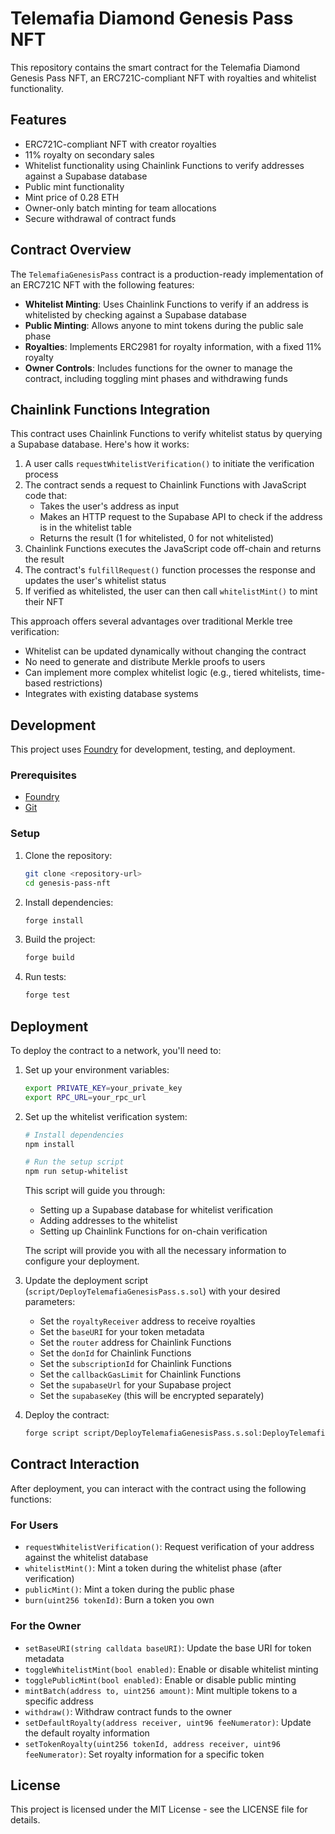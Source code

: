 # Telemafia Diamond Genesis Pass NFT

This repository contains the smart contract for the Telemafia Diamond Genesis Pass NFT, an ERC721C-compliant NFT with royalties and whitelist functionality.

## Features

- ERC721C-compliant NFT with creator royalties
- 11% royalty on secondary sales
- Whitelist functionality using Chainlink Functions to verify addresses against a Supabase database
- Public mint functionality
- Mint price of 0.28 ETH
- Owner-only batch minting for team allocations
- Secure withdrawal of contract funds

## Contract Overview

The `TelemafiaGenesisPass` contract is a production-ready implementation of an ERC721C NFT with the following features:

- **Whitelist Minting**: Uses Chainlink Functions to verify if an address is whitelisted by checking against a Supabase database
- **Public Minting**: Allows anyone to mint tokens during the public sale phase
- **Royalties**: Implements ERC2981 for royalty information, with a fixed 11% royalty
- **Owner Controls**: Includes functions for the owner to manage the contract, including toggling mint phases and withdrawing funds

## Chainlink Functions Integration

This contract uses Chainlink Functions to verify whitelist status by querying a Supabase database. Here's how it works:

1. A user calls `requestWhitelistVerification()` to initiate the verification process
2. The contract sends a request to Chainlink Functions with JavaScript code that:
   - Takes the user's address as input
   - Makes an HTTP request to the Supabase API to check if the address is in the whitelist table
   - Returns the result (1 for whitelisted, 0 for not whitelisted)
3. Chainlink Functions executes the JavaScript code off-chain and returns the result
4. The contract's `fulfillRequest()` function processes the response and updates the user's whitelist status
5. If verified as whitelisted, the user can then call `whitelistMint()` to mint their NFT

This approach offers several advantages over traditional Merkle tree verification:
- Whitelist can be updated dynamically without changing the contract
- No need to generate and distribute Merkle proofs to users
- Can implement more complex whitelist logic (e.g., tiered whitelists, time-based restrictions)
- Integrates with existing database systems

## Development

This project uses [Foundry](https://book.getfoundry.sh/) for development, testing, and deployment.

### Prerequisites

- [Foundry](https://book.getfoundry.sh/getting-started/installation)
- [Git](https://git-scm.com/downloads)

### Setup

1. Clone the repository:
   ```bash
   git clone <repository-url>
   cd genesis-pass-nft
   ```

2. Install dependencies:
   ```bash
   forge install
   ```

3. Build the project:
   ```bash
   forge build
   ```

4. Run tests:
   ```bash
   forge test
   ```

## Deployment

To deploy the contract to a network, you'll need to:

1. Set up your environment variables:
   ```bash
   export PRIVATE_KEY=your_private_key
   export RPC_URL=your_rpc_url
   ```

2. Set up the whitelist verification system:
   ```bash
   # Install dependencies
   npm install
   
   # Run the setup script
   npm run setup-whitelist
   ```
   
   This script will guide you through:
   - Setting up a Supabase database for whitelist verification
   - Adding addresses to the whitelist
   - Setting up Chainlink Functions for on-chain verification
   
   The script will provide you with all the necessary information to configure your deployment.

4. Update the deployment script (`script/DeployTelemafiaGenesisPass.s.sol`) with your desired parameters:
   - Set the `royaltyReceiver` address to receive royalties
   - Set the `baseURI` for your token metadata
   - Set the `router` address for Chainlink Functions
   - Set the `donId` for Chainlink Functions
   - Set the `subscriptionId` for Chainlink Functions
   - Set the `callbackGasLimit` for Chainlink Functions
   - Set the `supabaseUrl` for your Supabase project
   - Set the `supabaseKey` (this will be encrypted separately)

5. Deploy the contract:
   ```bash
   forge script script/DeployTelemafiaGenesisPass.s.sol:DeployTelemafiaGenesisPass --rpc-url $RPC_URL --broadcast --verify
   ```

## Contract Interaction

After deployment, you can interact with the contract using the following functions:

### For Users

- `requestWhitelistVerification()`: Request verification of your address against the whitelist database
- `whitelistMint()`: Mint a token during the whitelist phase (after verification)
- `publicMint()`: Mint a token during the public phase
- `burn(uint256 tokenId)`: Burn a token you own

### For the Owner

- `setBaseURI(string calldata baseURI)`: Update the base URI for token metadata
- `toggleWhitelistMint(bool enabled)`: Enable or disable whitelist minting
- `togglePublicMint(bool enabled)`: Enable or disable public minting
- `mintBatch(address to, uint256 amount)`: Mint multiple tokens to a specific address
- `withdraw()`: Withdraw contract funds to the owner
- `setDefaultRoyalty(address receiver, uint96 feeNumerator)`: Update the default royalty information
- `setTokenRoyalty(uint256 tokenId, address receiver, uint96 feeNumerator)`: Set royalty information for a specific token

## License

This project is licensed under the MIT License - see the LICENSE file for details.
